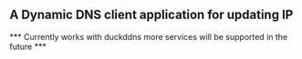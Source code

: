 ## A Dynamic DNS client application for updating IP
*** Currently works with duckddns more services will be supported in the future ***

